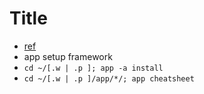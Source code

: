 # Title 
* [ref](https://www.freecodecamp.org/news/vimrc-configuration-guide-customize-your-vim-editor)
* app setup framework
* `cd ~/[.w | .p ]; app -a install`
* `cd ~/[.w | .p ]/app/*/; app cheatsheet`
